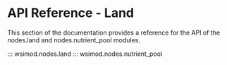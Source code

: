 # API Reference - Land

This section of the documentation provides a reference for the API of the nodes.land and nodes.nutrient_pool modules.

::: wsimod.nodes.land
::: wsimod.nodes.nutrient_pool